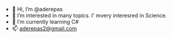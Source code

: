 - 👋 Hi, I’m @aderepas
- 👀 I’m interested in many topics. I' mvery interesred in Science.
- 🌱 I’m currently learning C#
- 📫 aderepas2@gmail.com

<!---
aderepas/aderepas is a ✨ special ✨ repository because its `README.md` (this file) appears on your GitHub profile.
You can click the Preview link to take a look at your changes.
--->
